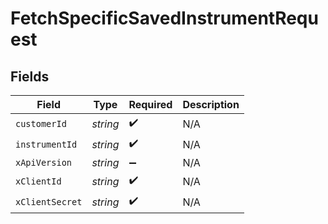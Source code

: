 # FetchSpecificSavedInstrumentRequest


## Fields

| Field              | Type               | Required           | Description        |
| ------------------ | ------------------ | ------------------ | ------------------ |
| `customerId`       | *string*           | :heavy_check_mark: | N/A                |
| `instrumentId`     | *string*           | :heavy_check_mark: | N/A                |
| `xApiVersion`      | *string*           | :heavy_minus_sign: | N/A                |
| `xClientId`        | *string*           | :heavy_check_mark: | N/A                |
| `xClientSecret`    | *string*           | :heavy_check_mark: | N/A                |
